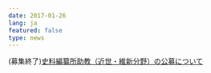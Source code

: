 ```yaml
---
date: 2017-01-26
lang: ja
featured: false
type: news
---
```

(募集終了)<a href="/news/2016/koubo_20170126.html" target="_blank">史料編纂所助教（近世・維新分野）の公募について</a>
